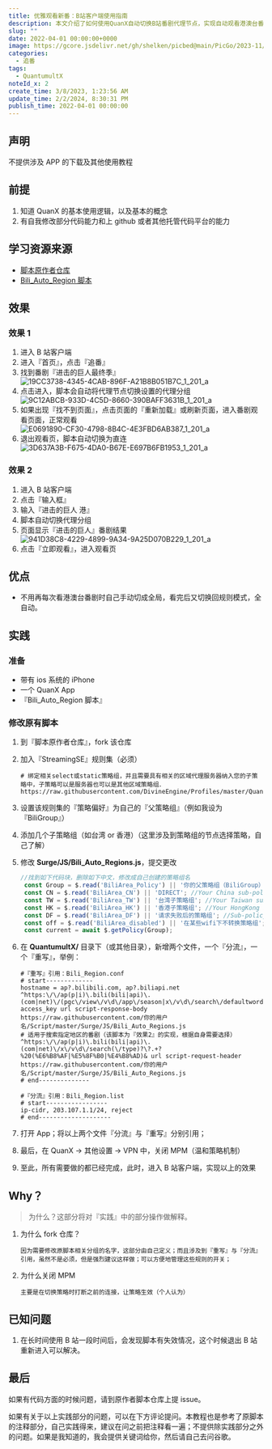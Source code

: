 ```yaml
---
title: 优雅观看新番：B站客户端使用指南
description: 本文介绍了如何使用QuanX自动切换B站番剧代理节点，实现自动观看港澳台番剧的功能。需要修改原有脚本和添加重写与分流引用，并关闭MPM。文章提供了详细步骤和已知问题，适合有一定代码能力的用户使用。
slug: ""
date: 2022-04-01 00:00:00+0000
image: https://gcore.jsdelivr.net/gh/shelken/picbed@main/PicGo/2023-11/bcff2d81.jpg
categories:
  - 追番
tags:
  - QuantumultX
noteId_x: 2
create_time: 3/8/2023, 1:23:56 AM
update_time: 2/2/2024, 8:30:31 PM
publish_time: 2022-04-01 00:00:00
---
```

## 声明

  不提供涉及 APP 的下载及其他使用教程

## 前提

1. 知道 QuanX 的基本使用逻辑，以及基本的概念
2. 有自我修改部分代码能力和上 github 或者其他托管代码平台的能力

## 学习资源来源

- [脚本原作者仓库](https://github.com/NobyDa/Script "脚本原作者仓库")
- [Bili_Auto_Region 脚本](https://github.com/NobyDa/Script/blob/master/Surge/JS/Bili_Auto_Regions.js "Bili_Auto_Region脚本")

## 效果

### 效果 1

1. 进入 B 站客户端
2. 进入『首页』，点击『追番』
3. 找到番剧『进击的巨人最终季』![19CC3738-4345-4CAB-896F-A21B8B051B7C_1_201_a](https://gcore.jsdelivr.net/gh/shelken/picbed@main/PicGo/2023-11/bcff2d81.jpg)
4. 点击进入，脚本会自动将代理节点切换设置的代理分组![9C12ABCB-933D-4C5D-8660-390BAFF3631B_1_201_a](https://gcore.jsdelivr.net/gh/shelken/picbed@main/PicGo/2023-11/f842d577.jpg)
5. 如果出现『找不到页面』，点击页面的『重新加载』或刷新页面，进入番剧观看页面，正常观看![E0691890-CF30-4798-8B4C-4E3FBD6AB387_1_201_a](https://gcore.jsdelivr.net/gh/shelken/picbed@main/PicGo/2023-11/eba838c0.jpg)
6. 退出观看页，脚本自动切换为直连![3D637A3B-F675-4DA0-B67E-E697B6FB1953_1_201_a](https://gcore.jsdelivr.net/gh/shelken/picbed@main/PicGo/2023-11/24ec06dc.jpg)

### 效果 2

1. 进入 B 站客户端
2. 点击『输入框』
3. 输入『进击的巨人 港』
4. 脚本自动切换代理分组
5. 页面显示『进击的巨人』番剧结果![941D38C8-4229-4899-9A34-9A25D070B229_1_201_a](https://gcore.jsdelivr.net/gh/shelken/picbed@main/PicGo/2023-11/60b7f5f4.jpg)
6. 点击『立即观看』，进入观看页

## 优点

- 不用再每次看港澳台番剧时自己手动切成全局，看完后又切换回规则模式，全自动。

## 实践

### 准备

- 带有 ios 系统的 iPhone
- 一个 QuanX App
- 『Bili_Auto_Region 脚本』

### 修改原有脚本

1. 到『脚本原作者仓库』，fork 该仓库

2. 加入『StreamingSE』规则集（必须）

   ```
   # 绑定相关select或static策略组，并且需要具有相关的区域代理服务器纳入您的子策略中，子策略可以是服务器也可以是其他区域策略组．
   https://raw.githubusercontent.com/DivineEngine/Profiles/master/Quantumult/Filter/StreamingMedia/StreamingSE.list
   ```

3. 设置该规则集的『策略偏好』为自己的『父策略组』（例如我设为 『BiliGroup』）

4. 添加几个子策略组（如台湾 or 香港）（这里涉及到策略组的节点选择策略，自己了解）

5. 修改 **Surge/JS/Bili_Auto_Regions.js**，提交更改

   ```javascript
   //找到如下代码块，删除如下中文，修改成自己创建的策略组名
   	const Group = $.read('BiliArea_Policy') || '你的父策略组（BiliGroup）'; //Your blibli policy group name.
   	const CN = $.read('BiliArea_CN') || 'DIRECT'; //Your China sub-policy name.
   	const TW = $.read('BiliArea_TW') || '台湾子策略组'; //Your Taiwan sub-policy name.
   	const HK = $.read('BiliArea_HK') || '香港子策略组'; //Your HongKong sub-policy name.
   	const DF = $.read('BiliArea_DF') || '请求失败后的策略组'; //Sub-policy name used after region is blocked(e.g. url 404)
   	const off = $.read('BiliArea_disabled') || '在某些wifi下不转换策略组'; //WiFi blacklist(disable region change), separated by commas.
   	const current = await $.getPolicy(Group);
   ```

6. 在 **QuantumultX/** 目录下（或其他目录），新增两个文件，一个『分流』，一个『重写』，举例：

   ```
   #『重写』引用：Bili_Region.conf
   # start-------------
   hostname = ap?.bilibili.com, ap?.biliapi.net
   ^https:\/\/ap(p|i)\.bili(bili|api)\.(com|net)\/(pgc\/view\/v\d\/app\/season|x\/v\d\/search\/defaultwords)\?access_key url script-response-body https://raw.githubusercontent.com/你的用户名/Script/master/Surge/JS/Bili_Auto_Regions.js
   # 适用于搜索指定地区的番剧（该脚本为『效果2』的实现，根据自身需要选择）
   ^https:\/\/ap(p|i)\.bili(bili|api)\.(com|net)\/x\/v\d\/search(\/type)?\?.+?%20(%E6%B8%AF|%E5%8F%B0|%E4%B8%AD)& url script-request-header https://raw.githubusercontent.com/你的用户名/Script/master/Surge/JS/Bili_Auto_Regions.js
   # end--------------

   #『分流』引用：Bili_Region.list
   # start-----------------
   ip-cidr, 203.107.1.1/24, reject
   # end--------------------
   ```

7. 打开 App；将以上两个文件『分流』与『重写』分别引用；

8. 最后，在 QuanX -> 其他设置 -> VPN 中，关闭 MPM（温和策略机制）

9. 至此，所有需要做的都已经完成，此时，进入 B 站客户端，实现以上的效果

## Why？

> 为什么？这部分将对『实践』中的部分操作做解释。

1. 为什么 fork 仓库？

   ```
   因为需要修改原脚本相关分组的名字，这部分由自己定义；而且涉及到『重写』与『分流』引用，虽然不是必须，但是强烈建议这样做；可以方便地管理这些规则的开关；
   ```

2. 为什么关闭 MPM

   ```
   主要是在切换策略时打断之前的连接，让策略生效（个人认为）
   ```

## 已知问题

1. 在长时间使用 B 站一段时间后，会发现脚本有失效情况，这个时候退出 B 站重新进入可以解决。

## 最后

如果有代码方面的时候问题，请到原作者脚本仓库上提 issue。

如果有关于以上实践部分的问题，可以在下方评论提问。本教程也是参考了原脚本的注释部分，自己实践得来，建议在问之前把注释看一遍；不提供除实践部分之外的问题。如果是我知道的，我会提供关键词给你，然后请自己去问谷歌。
